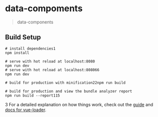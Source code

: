 # data-compoments

> data-components

## Build Setup

``` bash1
# install dependencies1
npm install

# serve with hot reload at localhost:8080
npm run dev
# serve with hot reload at localhost:808066
npm run dev

# build for production with minification22npm run build

# build for production and view the bundle analyzer report
npm run build --report115
```
3
For a detailed explanation on how things work, check out the [guide](http://vuejs-templates.github.io/webpack/) and [docs for vue-loader](http://vuejs.github.io/vue-loader).
